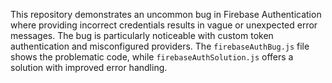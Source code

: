 This repository demonstrates an uncommon bug in Firebase Authentication where providing incorrect credentials results in vague or unexpected error messages.  The bug is particularly noticeable with custom token authentication and misconfigured providers. The `firebaseAuthBug.js` file shows the problematic code, while `firebaseAuthSolution.js` offers a solution with improved error handling.